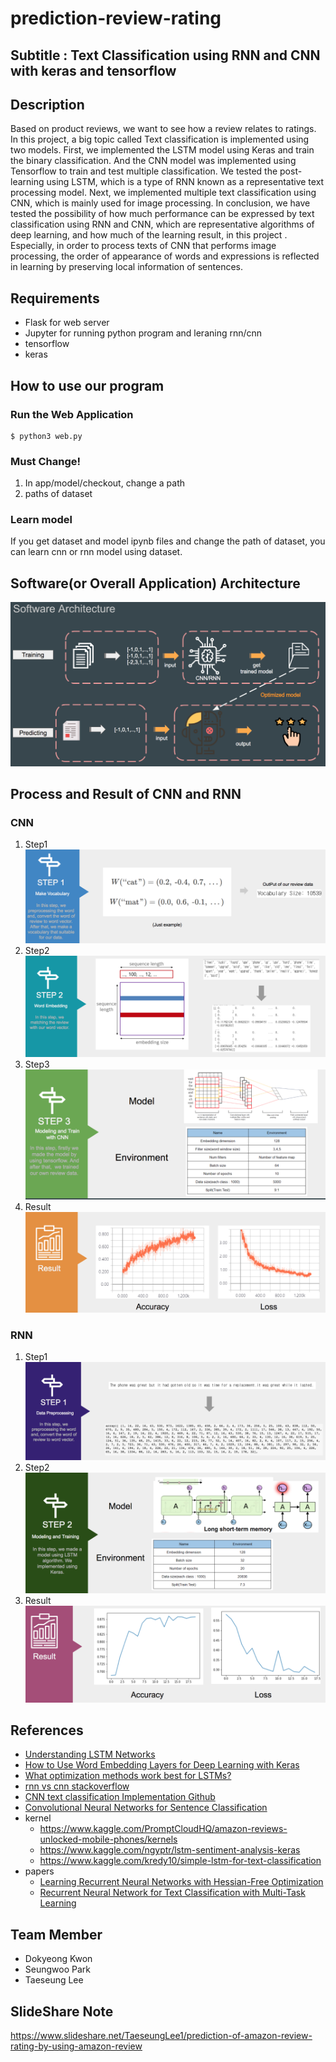 # prediction-review-rating
## Subtitle : Text Classification using RNN and CNN with keras and tensorflow
## Description
Based on product reviews, we want to see how a review relates to ratings.
In this project, a big topic called Text classification is implemented using two models.
First, we implemented the LSTM model using Keras and train the binary classification. And the CNN model was implemented using Tensorflow to train and test multiple classification.
We tested the post-learning using LSTM, which is a type of RNN known as a representative text processing model.
Next, we implemented multiple text classification using CNN, which is mainly used for image processing. 
In conclusion, we have tested the possibility of how much performance can be expressed by text classification using RNN and CNN, which are representative algorithms of deep learning, and how much of the learning result, in this project .
Especially, in order to process texts of CNN that performs image processing, the order of appearance of words and expressions is reflected in learning by preserving local information of sentences.

## Requirements
* Flask for web server
* Jupyter for running python program and leraning rnn/cnn
* tensorflow
* keras

## How to use our program
### Run the Web Application
```
$ python3 web.py
```
### Must Change!
1. In app/model/checkout, change a path
2. paths of dataset

### Learn model
If you get dataset and model ipynb files and change the path of dataset, you can
learn cnn or rnn model using dataset.

## Software(or Overall Application) Architecture
![Architecture](images/architecture.png)

## Process and Result of CNN and RNN
### CNN
1. Step1
![cnn_step1](images/cnn_step1.png)
2. Step2
![cnn_step2](images/cnn_step2.png)
3. Step3
![cnn_step3](images/cnn_step3.png)
4. Result
![cnn_result](images/cnn_result.png)

### RNN
1. Step1
![rnn_step1](images/rnn_step1.png)
2. Step2
![rnn_step2](images/rnn_step2.png)
3. Result
![rnn_result](images/rnn_result.png)

## References
- [Understanding LSTM Networks](http://colah.github.io/posts/2015-08-Understanding-LSTMs/)
- [How to Use Word Embedding Layers for Deep Learning with Keras](https://machinelearningmastery.com/use-word-embedding-layers-deep-learning-keras/)
- [What optimization methods work best for LSTMs?](https://www.reddit.com/r/MachineLearning/comments/3i6fp9/what_optimization_methods_work_best_for_lstms/)
- [rnn vs cnn stackoverflow](https://datascience.stackexchange.com/questions/11619/rnn-vs-cnn-at-a-high-level)
- [CNN text classification Implementation Github](http://www.wildml.com/2015/12/implementing-a-cnn-for-text-classification-in-tensorflow/)
- [Convolutional Neural Networks for Sentence Classification](https://arxiv.org/abs/1408.5882)
- kernel
  - https://www.kaggle.com/PromptCloudHQ/amazon-reviews-unlocked-mobile-phones/kernels
  - https://www.kaggle.com/ngyptr/lstm-sentiment-analysis-keras
  - https://www.kaggle.com/kredy10/simple-lstm-for-text-classification
- papers
  - [Learning Recurrent Neural Networks with Hessian-Free Optimization](http://www.icml-2011.org/papers/532_icmlpaper.pdf)
  - [Recurrent Neural Network for Text Classification with Multi-Task Learning](https://www.ijcai.org/Proceedings/16/Papers/408.pdf)

## Team Member
* Dokyeong Kwon
* Seungwoo Park
* Taeseung Lee

## SlideShare Note
<https://www.slideshare.net/TaeseungLee1/prediction-of-amazon-review-rating-by-using-amazon-review>
